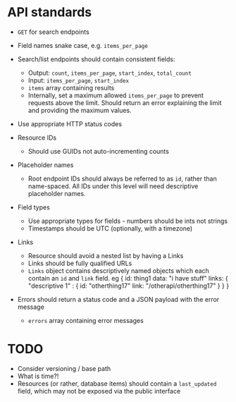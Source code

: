API standards
=============

* `GET` for search endpoints

* Field names snake case, e.g. `items_per_page`

* Search/list endpoints should contain consistent fields:
  * Output: `count`, `items_per_page`, `start_index`, `total_count`
  * Input: `items_per_page`, `start_index`
  * `items` array containing results
  * Internally, set a maximum allowed `items_per_page` to prevent requests above
    the limit. Should return an error explaining the limit and providing the
    maximum values.

* Use appropriate HTTP status codes

* Resource IDs
    * Should use GUIDs not auto-incrementing counts

* Placeholder names
    * Root endpoint IDs should always be referred to as `id`, rather than
      name-spaced. All IDs under this level will need descriptive placeholder
      names.

* Field types
    * Use appropriate types for fields - numbers should be ints not strings
    * Timestamps should be UTC (optionally, with a timezone)

* Links
    * Resource should avoid a nested list by having a Links
    * Links should be fully qualified URLs
    * `Links` object contains descriptively named objects which each contain
      an `id` and `link` field. eg
      {
        id: thing1
        data: "i have stuff"
        links: {
          "descriptive 1" : {
            id: "otherthing17"
            link: "/otherapi/otherthing17"
          }
        }
      }

* Errors should return a status code and a JSON payload with the error message
    * `errors` array containing error messages

# TODO

* Consider versioning / base path
* What is time?!
* Resources (or rather, database items) should contain a `last_updated` field, which may not be exposed via the public interface
